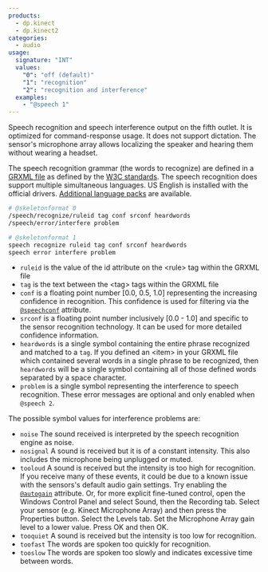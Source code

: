 ```yaml
---
products:
  - dp.kinect
  - dp.kinect2
categories:
  - audio
usage:
  signature: "INT"
  values:
    "0": "off (default)"
    "1": "recognition"
    "2": "recognition and interference"
  examples:
    - "@speech 1"
---
```


Speech recognition and speech interference output on the fifth outlet.
It is optimized for command-response usage. It does not support dictation.
The sensor's microphone array allows localizing the speaker and hearing
them without wearing a headset.

The speech recognition grammar (the words to recognize) are defined in a
[GRXML file](http://msdn.microsoft.com/en-us/library/hh361658%28v=office.14%29.aspx)
as defined by the [W3C standards](http://www.w3.org/TR/speech-grammar/).
The speech recognition does support multiple simultaneous languages.
US English is installed with the official drivers.
[Additional language packs](http://go.microsoft.com/fwlink/?LinkID=248679) are available.

```sh
# @skeletonformat 0
/speech/recognize/ruleid tag conf srconf heardwords
/speech/error/interfere problem

# @skeletonformat 1
speech recognize ruleid tag conf srconf heardwords 
speech error interfere problem
```

* `ruleid` is the value of the id attribute on the \<rule\> tag within the GRXML file
* `tag` is the text between the \<tag\> tags within the GRXML file
* `conf` is a floating point number [0.0, 0.5, 1.0] representing the increasing confidence
  in recognition. This confidence is used for filtering via the
  [`@speechconf`](speechconf.md) attribute.
* `srconf` is a floating point number inclusively [0.0 - 1.0] and specific to the sensor
  recognition technology. It can be used for more detailed confidence information.
* `heardwords` is a single symbol containing the entire phrase recognized and matched
  to a `tag`. If you defined an \<item\> in your GRXML file which contained several words
  in a single phrase to be recognized, then `heardwords` will be a single symbol containing
  all of those defined words separated by a space character.
* `problem` is a single symbol representing the interference to speech recognition. These
  error messages are optional and only enabled when `@speech 2`.

The possible symbol values for interference problems are:

* `noise` The sound received is interpreted by the speech recognition engine as noise.
* `nosignal` A sound is received but it is of a constant intensity. This also includes
  the microphone being unplugged or muted.
* `tooloud` A sound is received but the intensity is too high for recognition. If you
  receive many of these events, it could be due to a known issue with the sensors's
  default audio gain settings. Try enabling the [`@autogain`](autogain.md) attribute.
  Or, for more explicit fine-tuned control, open the Windows Control Panel and select
  Sound, then the Recording tab. Select your sensor (e.g. Kinect Microphone Array) and
  then press the Properties button. Select the Levels tab. Set the Microphone Array
  gain level to a lower value. Press OK and then OK.
* `tooquiet` A sound is received but the intensity is too low for recognition.
* `toofast` The words are spoken too quickly for recognition.
* `tooslow` The words are spoken too slowly and indicates excessive time between words.
